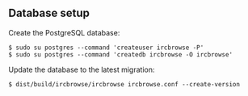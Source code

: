 ## Database setup

Create the PostgreSQL database:

    $ sudo su postgres --command 'createuser ircbrowse -P'
    $ sudo su postgres --command 'createdb ircbrowse -O ircbrowse'

Update the database to the latest migration:

    $ dist/build/ircbrowse/ircbrowse ircbrowse.conf --create-version
